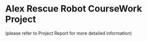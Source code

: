 # Alex Rescue Robot CourseWork Project 
(please refer to Project Report for more detailed information)
